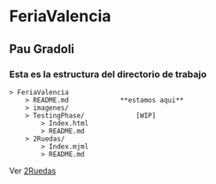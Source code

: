 # FeriaValencia
## Pau Gradoli

 ### Esta es la estructura del directorio de trabajo
```
> FeriaValencia
    > README.md             **estamos aqui**
    > imagenes/
    > TestingPhase/             [WIP]
        > Index.html
        > README.md
    > 2Ruedas/
        > Index.mjml
        > README.md 
```

Ver [2Ruedas](https://github.com/Akirachii/FeriaValencia/tree/main/2Ruedas)

